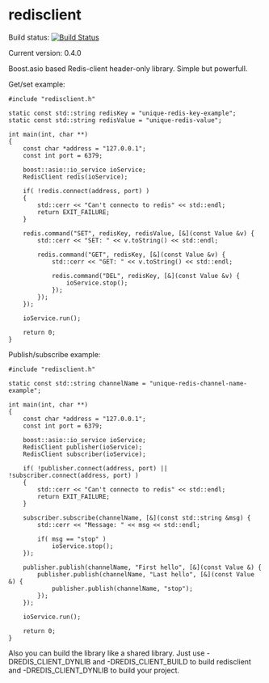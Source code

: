 redisclient
===========

Build status: [![Build Status](https://travis-ci.org/nekipelov/redisclient.svg?branch=master)](https://travis-ci.org/nekipelov/redisclient)

Current version: 0.4.0

Boost.asio based Redis-client header-only library. Simple but powerfull.

Get/set example:

    #include "redisclient.h"
    
    static const std::string redisKey = "unique-redis-key-example";
    static const std::string redisValue = "unique-redis-value";
    
    int main(int, char **)
    {
        const char *address = "127.0.0.1";
        const int port = 6379;
    
        boost::asio::io_service ioService;
        RedisClient redis(ioService);
    
        if( !redis.connect(address, port) )
        {
            std::cerr << "Can't connecto to redis" << std::endl;
            return EXIT_FAILURE;
        }
    
        redis.command("SET", redisKey, redisValue, [&](const Value &v) {
            std::cerr << "SET: " << v.toString() << std::endl;
    
            redis.command("GET", redisKey, [&](const Value &v) {
                std::cerr << "GET: " << v.toString() << std::endl;
    
                redis.command("DEL", redisKey, [&](const Value &v) {
                    ioService.stop();
                });
            });
        });
    
        ioService.run();
    
        return 0;
    }

    
Publish/subscribe example:

    #include "redisclient.h"
    
    static const std::string channelName = "unique-redis-channel-name-example";
    
    int main(int, char **)
    {
        const char *address = "127.0.0.1";
        const int port = 6379;
    
        boost::asio::io_service ioService;
        RedisClient publisher(ioService);
        RedisClient subscriber(ioService);
    
        if( !publisher.connect(address, port) || !subscriber.connect(address, port) )
        {
            std::cerr << "Can't connecto to redis" << std::endl;
            return EXIT_FAILURE;
        }
    
        subscriber.subscribe(channelName, [&](const std::string &msg) {
            std::cerr << "Message: " << msg << std::endl;
    
            if( msg == "stop" )
                ioService.stop();
        });
    
        publisher.publish(channelName, "First hello", [&](const Value &) {
            publisher.publish(channelName, "Last hello", [&](const Value &) {
                publisher.publish(channelName, "stop");
            });
        });
    
        ioService.run();
    
        return 0;
    }

Also you can build the library like a shared library. Just use
 -DREDIS_CLIENT_DYNLIB and -DREDIS_CLIENT_BUILD to build redisclient
and -DREDIS_CLIENT_DYNLIB to build your project.
